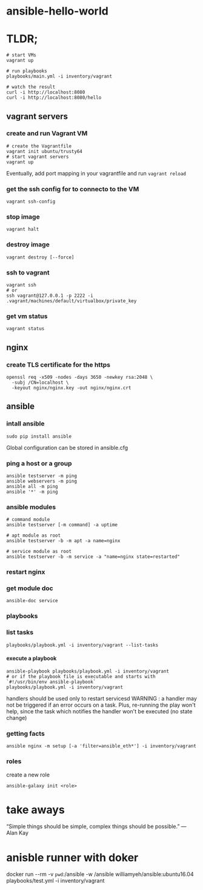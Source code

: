 # ansible-hello-world

# TLDR;
    
    # start VMs
    vagrant up
    
    # run playbooks
    playbooks/main.yml -i inventory/vagrant
    
    # watch the result
    curl -i http://localhost:8080
    curl -i http://localhost:8080/hello

## vagrant servers

### create and run Vagrant VM

    # create the Vagrantfile
    vagrant init ubuntu/trusty64
    # start vagrant servers
    vagrant up

Eventually, add port mapping in your vagrantfile and run `vagrant reload`

### get the ssh config for to connecto to the VM
    vagrant ssh-config
    
### stop image
    vagrant halt

### destroy image
    vagrant destroy [--force]

### ssh to vagrant
    vagrant ssh
    # or
    ssh vagrant@127.0.0.1 -p 2222 -i .vagrant/machines/default/virtualbox/private_key

### get vm status
    vagrant status

## nginx

### create TLS certificate for the https
    openssl req -x509 -nodes -days 3650 -newkey rsa:2048 \
      -subj /CN=localhost \
      -keyout nginx/nginx.key -out nginx/nginx.crt

## ansible

### intall ansible

    sudo pip install ansible
    
Global configuration can be stored in ansible.cfg

### ping a host or a group

    ansible testserver -m ping
    ansible webservers -m ping
    ansible all -m ping
    ansible '*' -m ping

### ansible modules

    # command module
    ansible testserver [-m command] -a uptime
    
    # apt module as root
    ansible testserver -b -m apt -a name=nginx
    
    # service module as root
    ansible testserver -b -m service -a "name=nginx state=restarted"
    

### restart nginx

### get module doc
    ansible-doc service

### playbooks

### list tasks
    playbooks/playbook.yml -i inventory/vagrant --list-tasks

#### execute a playbook
    ansible-playbook playbooks/playbook.yml -i inventory/vagrant
    # or if the playbook file is executable and starts with `#!/usr/bin/env ansible-playbook`
    playbooks/playbook.yml -i inventory/vagrant
    
handlers should be used only to restart servicesd
WARNING :
  a handler may not be triggered if an error occurs on a task.
  Plus, re-running the play won't help, since the task which notifies the handler won't be executed (no state change)
  
### getting facts
    ansible nginx -m setup [-a 'filter=ansible_eth*'] -i inventory/vagrant

### roles

create a new role

    ansible-galaxy init <role>

# take aways

“Simple things should be simple, complex things should be possible.”
― Alan Kay



# anisble runner with doker

docker run --rm -v `pwd`:/ansible -w /ansible williamyeh/ansible:ubuntu16.04 playbooks/test.yml -i inventory/vagrant



